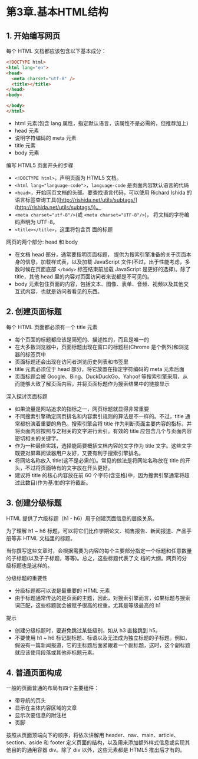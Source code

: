 # 第3章.基本HTML结构

## 1. 开始编写网页

每个 HTML 文档都应该包含以下基本成分：

```html
<!DOCTYPE html>
<html lang="en">
<head>
  <meta charset="utf-8" />
  <title></title>
</head>
<body>

</body>
</html>
```

* html 元素(包含 lang 属性，指定默认语言，该属性不是必需的，但推荐加上)
* head 元素
* 说明字符编码的 meta 元素
* title 元素
* body 元素

编写 HTML5 页面开头的步骤

* `<!DOCTYPE html>`，声明页面为 HTML5 文档。
* `<html lang="language-code">`，`language-code` 是页面内容默认语言的代码
* `<head>`，开始网页文档的头部。要查找语言代码，可以使用 Richard Ishida 的语言标签查询工具([http://rishida.net/utils/subtags/](http://rishida.net/utils/subtags/))。
* `<meta charset="utf-8"/>`(或 `<meta charset="UTF-8"/>`)， 将文档的字符编码声明为 UTF-8。
* `<title></title>`，这里将包含页 面的标题

网页的两个部分: head 和 body

* 在文档 head 部分，通常要指明页面标题， 提供为搜索引擎准备的关于页面本身的信息，加载样式表，以及加载 JavaScript 文件(不过，出于性能考虑，多数时候在页面底部 `</body>` 标签结束前加载 JavaScript 是更好的选择)。除了 title，其他 head 里的内容对页面访问者来说都是不可见的。
* body 元素包住页面的内容，包括文本、图像、表单、音频、视频以及其他交互式内容，也就是访问者看见的东西。

## 2. 创建页面标题

每个 HTML 页面都必须有一个 title 元素

* 每个页面的标题都应该是简短的、描述性的，而且是唯一的
* 在大多数浏览器中，页面标题出现在窗口的标题栏(Chrome 是个例外)和浏览器的标签页中
* 页面标题还会出现在访问者浏览历史列表和书签里
* title 元素必须位于 head 部分，将它放置在指定字符编码的 meta 元素后面
* 页面标题会被 Google、Bing、DuckDuckGo、Yahoo! 等搜索引擎采用，从而能够大致了解页面内容，并将页面标题作为搜索结果中的链接显示

深入探讨页面标题

* 如果流量是网站追求的指标之一，网页标题就显得非常重要
* 不同搜索引擎确定网页排名和内容索引规则的算法是不一样的。不过，title 通常都扮演着重要的角色。搜索引擎会将 title 作为判断页面主要内容的指标，并将页面内容按照与之相关的文字进行索引。有效的 title 应包含几个与页面内容密切相关的关键字。
* 作为一种最佳实践，选择能简要概括文档内容的文字作为 title 文字。这些文字既要对屏幕阅读器用户友好，又要有利于搜索引擎排名。
* 将网站名称放入 title(这不是必需的)。常见的做法是将网站名称放在 title 的开头，不过将页面特有的文字放在开头更好。
* 建议将 title 的核心内容放在前 60 个字符(含空格)中，因为搜索引擎通常将超过此数目(作为基准)的字符截断。

## 3. 创建分级标题

HTML 提供了六级标题（h1 - h6）用于创建页面信息的层级关系。

为了理解 h1 ~ h6 标题，可以将它们比作学期论文、销售报告、新闻报道、产品手册等非 HTML 文档里的标题。

当你撰写这些文章时，会根据需要为内容的每个主要部分指定一个标题和任意数量的子标题(以及子子标题，等等)。总之，这些标题代表了文 档的大纲。网页的分级标题也是这样的。

分级标题的重要性

* 分级标题都可以说是最重要的 HTML 元素
* 由于标题通常传达的是页面的主题，因此，对搜索引擎而言，如果标题与搜索词匹配，这些标题就会被赋予很高的权重，尤其是等级最高的 h1

提示

* 创建分级标题时，要避免跳过某些级别，如从 h3 直接跳到 h5。
* 不要使用 h1 ~ h6 标记副标题、标语以及无法成为独立标题的子标题。例如，假设有一篇新闻报道，它的主标题后面紧跟着一个副标题，这时，这个副标题就应该使用段落或其他非标题元素。

## 4. 普通页面构成

一般的页面普通的布局有四个主要组件：

* 带导航的页头
* 显示在主体内容区域的文章
* 显示次要信息的附注栏
* 页脚

按照从页面顶端向下的顺序，将依次讲解用 header、nav、main、article、section、aside 和 footer 定义页面的结构，以及用来添加额外样式信息或实现其他目的的通用容器 div。除了 div 以外，这些元素都是 HTML5 推出后才有的。
